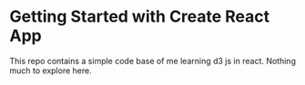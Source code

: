 # Getting Started with Create React App

This repo contains a simple code base of me learning d3 js in react. Nothing much to explore here.